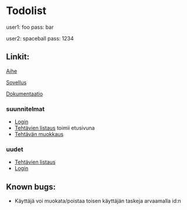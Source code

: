 # Todolist

user1: foo
pass: bar

user2: spaceball
pass: 1234
 
## Linkit:
[Aihe](http://advancedkittenry.github.io/suunnittelu_ja_tyoymparisto/aiheet/Muistilista.html)

[Sovellus](http://rgylling.users.cs.helsinki.fi/tsoha/)

[Dokumentaatio](https://github.com/rubinju/Todolist/blob/master/doc/dokumentaatio.pdf)

### suunnitelmat
* [Login](http://rgylling.users.cs.helsinki.fi/tsoha/login)
* [Tehtävien listaus](http://rgylling.users.cs.helsinki.fi/tsoha/tasklist) toimii etusivuna
* [Tehtävän muokkaus](http://rgylling.users.cs.helsinki.fi/tsoha/taskedit) 

### uudet
* [Tehtävien listaus](http://rgylling.users.cs.helsinki.fi/tsoha/task)
* [Login](http://rgylling.users.cs.helsinki.fi/tsoha/login)

## Known bugs:
* Käyttäjä voi muokata/poistaa toisen käyttäjän taskeja arvaamalla id:n